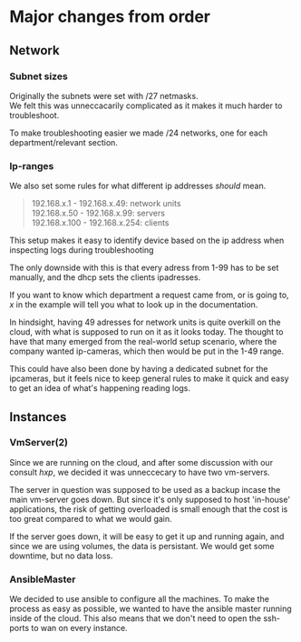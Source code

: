 # Major changes from order

## Network

### Subnet sizes
Originally the subnets were set with /27 netmasks.  
We felt this was unneccacarily complicated as it makes it much harder to troubleshoot.
  
To make troubleshooting easier we made /24 networks, one for each department/relevant section.

### Ip-ranges
We also set some rules for what different ip addresses _should_ mean.
> 192.168.x.1 - 192.168.x.49: network units  
> 192.168.x.50 - 192.168.x.99: servers  
> 192.168.x.100 - 192.168.x.254: clients
  
This setup makes it easy to identify device based on the ip address when inspecting logs during troubleshooting  
  
The only downside with this is that every adress from 1-99 has to be set manually, and the dhcp sets the clients ipadresses.
  
If you want to know which department a request came from, or is going to,
_x_ in the example will tell you what to look up in the documentation.
  
In hindsight, having 49 adresses for network units is quite overkill on the cloud, with what is supposed to run on it as it looks today.
The thought to have that many emerged from the real-world setup scenario, 
where the company wanted ip-cameras, which then would be put in the 1-49 range.
  
This could have also been done by having a dedicated subnet for the ipcameras, 
but it feels nice to keep general rules to make it quick and easy to get an idea of what's happening reading logs.

## Instances

### VmServer(2)
Since we are running on the cloud, and after some discussion with our consult _hxp_, 
we decided it was unneccecary to have two vm-servers.  
  
The server in question was supposed to be used as a backup incase the main vm-server goes down.
But since it's only supposed to host 'in-house' applications, 
the risk of getting overloaded is small enough that the cost is too great compared to what we would gain.
  
If the server goes down, it will be easy to get it up and running again, and since we are using volumes, 
the data is persistant. We would get some downtime, but no data loss.

### AnsibleMaster

We decided to use ansible to configure all the machines.
To make the process as easy as possible, we wanted to have the ansible master running inside of the cloud. 
This also means that we don't need to open the ssh-ports to wan on every instance.

